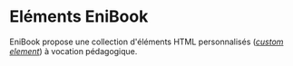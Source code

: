 # Eléments EniBook

EniBook propose une collection d'éléments HTML personnalisés ([_custom element_](https://developer.mozilla.org/fr/docs/Web/Web_Components/Using_custom_elements)) à vocation pédagogique.

